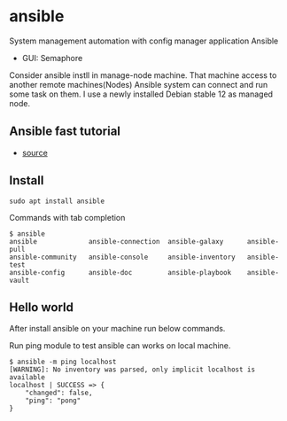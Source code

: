 # ansible
System management automation with config manager application Ansible

* GUI: Semaphore

Consider ansible instll in manage-node machine.
That machine access to another remote machines(Nodes)
Ansible system can connect and run some task on them.
I use a newly installed Debian stable 12 as managed node.

## Ansible fast tutorial

* [source](https://itomation.ca/ansible-for-beginners-tutorial-part-3-hello-world-playbook/)


## Install 
```
sudo apt install ansible
```


Commands with tab completion
```
$ ansible
ansible             ansible-connection  ansible-galaxy      ansible-pull        
ansible-community   ansible-console     ansible-inventory   ansible-test        
ansible-config      ansible-doc         ansible-playbook    ansible-vault       
```


## Hello world
After install ansible on your machine run below commands.

Run ping module to test ansible can works on local machine.
```
$ ansible -m ping localhost
[WARNING]: No inventory was parsed, only implicit localhost is available
localhost | SUCCESS => {
    "changed": false,
    "ping": "pong"
}

```


